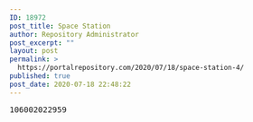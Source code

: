 ```yaml
---
ID: 18972
post_title: Space Station
author: Repository Administrator
post_excerpt: ""
layout: post
permalink: >
  https://portalrepository.com/2020/07/18/space-station-4/
published: true
post_date: 2020-07-18 22:48:22
---
```

<pre>106002022959</pre>